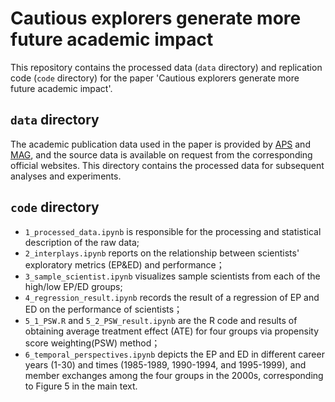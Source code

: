 # Cautious explorers generate more future academic impact
This repository contains the processed data (`data` directory) and replication code (`code` directory) for the paper 'Cautious explorers generate more future academic impact'. 

## `data` directory
The academic publication data used in the paper is provided by [APS](https://journals.aps.org/datasets) and [MAG](https://learn.microsoft.com/en-us/academic-services/graph/), and the source data is available on request from the corresponding official websites. This directory contains the processed data for subsequent analyses and experiments.

## `code` directory
- `1_processed_data.ipynb` is responsible for the processing and statistical description of the raw data;
- `2_interplays.ipynb` reports on the relationship between scientists' exploratory metrics (EP&ED) and performance；
- `3_sample_scientist.ipynb` visualizes sample scientists from each of the high/low EP/ED groups;
- `4_regression_result.ipynb` records the result of a regression of EP and ED on the performance of scientists；
- `5_1_PSW.R` and `5_2_PSW_result.ipynb` are the R code and results of obtaining average treatment effect (ATE) for four groups via propensity score weighting(PSW) method；
- `6_temporal_perspectives.ipynb` depicts the EP and ED in different career years (1-30) and times (1985-1989, 1990-1994, and 1995-1999), and member exchanges among the four groups in the 2000s, corresponding to Figure 5 in the main text.